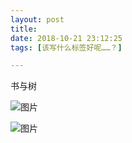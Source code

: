 ```yaml
---
layout: post
title: 
date: 2018-10-21 23:12:25
tags: [该写什么标签好呢……？]

---
```

书与树


![图片](./images/_LofteremhSNkVpRmJBei80UUVkTlNoOUlObzBrZ0VSQllTRnlDdi9rOGhEYTVVSHFIZXdoNUxNQWhBPT0.jpg)

![图片](./images/_LofteremhSNkVpRmJBei80UUVkTlNoOUlOaVY5aklIS294dUk1dDNIdUZNRFNodk8rUFdxSThnQTNBPT0.jpg)
